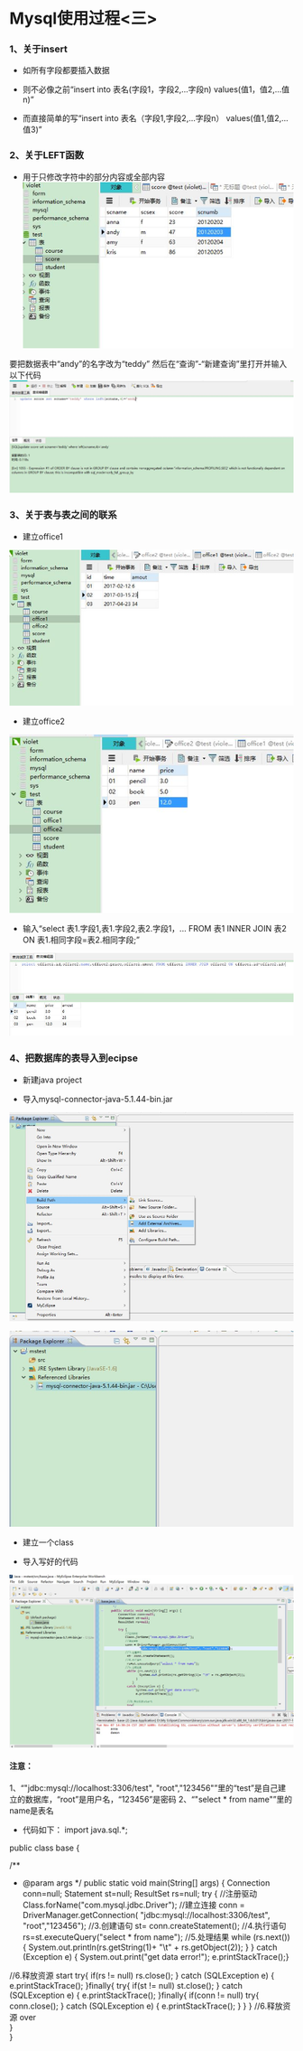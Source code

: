 # Mysql使用过程<三>
### 1、关于insert

* 如所有字段都要插入数据

* 则不必像之前“insert into 表名(字段1，字段2,...字段n) values(值1，值2,...值n)” 

* 而直接简单的写“insert into 表名（字段1,字段2,...字段n） values(值1,值2,...值3)”

### 2、关于LEFT函数

* 用于只修改字符中的部分内容或全部内容
![](4.jpg)

要把数据表中“andy”的名字改为“teddy”
然后在“查询”-“新建查询”里打开并输入以下代码
![](5.jpg)

### 3、关于表与表之间的联系

* 建立office1

![](9.jpg)

* 建立office2

![](10.jpg)

* 输入“select 表1.字段1,表1.字段2,表2.字段1，... FROM 表1 INNER JOIN 表2 ON 表1.相同字段=表2.相同字段;”

![](11.jpg)

### 4、把数据库的表导入到ecipse

* 新建java project

* 导入mysql-connector-java-5.1.44-bin.jar

![](12.jpg)

![](13.jpg)

* 建立一个class

* 导入写好的代码

![](14.jpg)

#### 注意：

1、“"jdbc:mysql://localhost:3306/test", "root","123456"”里的“test”是自己建立的数据库，“root”是用户名，“123456”是密码
2、“"select * from name"”里的name是表名

* 代码如下：
import java.sql.*;

public class base {

   /**
 * @param args
     */
    public static void main(String[] args) {
        Connection conn=null;
        Statement st=null;
        ResultSet rs=null; 
        try {
         //注册驱动
         Class.forName("com.mysql.jdbc.Driver");
        //建立连接
         conn = DriverManager.getConnection(
        "jdbc:mysql://localhost:3306/test", "root","123456");
//3.创建语句
st= conn.createStatement();
//4.执行语句
 rs=st.executeQuery("select * from name");
//5.处理结果 
        while (rs.next()) {
                    System.out.println(rs.getString(1)+ "\t" + rs.getObject(2));
                  }
                }
             catch (Exception e) {
                  System.out.print("get data error!");
                  e.printStackTrace();}
                
//6.释放资源 start
     try{
        if(rs != null)
         rs.close();
        } catch (SQLException e) {
             e.printStackTrace();
                    }finally{
                      try{
                    if(st != null)
                       st.close();
                      } catch (SQLException e) {
                        e.printStackTrace();
                      }finally{
                    if(conn != null)
                       try{
                        conn.close();
                      } catch (SQLException e) {
                        e.printStackTrace();
                }
              }
            }
            //6.释放资源 over     
   }    
}






